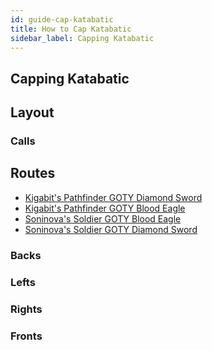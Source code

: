 ```yaml
---
id: guide-cap-katabatic
title: How to Cap Katabatic
sidebar_label: Capping Katabatic
---
```

## Capping Katabatic
## Layout
### Calls
## Routes
- [Kigabit's Pathfinder GOTY Diamond Sword](http://www.youtube.com/playlist?list=PLor2TDMmuFQz9ev1X4UWm3jFcvEx5mvhq)
- [Kigabit's Pathfinder GOTY Blood Eagle](http://www.youtube.com/playlist?list=PLor2TDMmuFQzShkKJSFmls9ZefKRwG5aZ)
- [Soninova's Soldier GOTY Blood Eagle](http://www.youtube.com/watch?v=pGia8sVounA)
- [Soninova's Soldier GOTY Diamond Sword](http://www.youtube.com/watch?v=bvrvCprj7oo)
### Backs
### Lefts
### Rights
### Fronts
